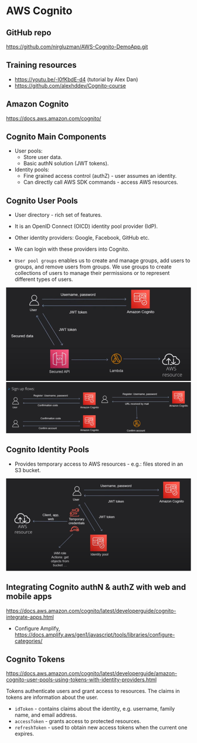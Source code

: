 # AWS Cognito

## GitHub repo

https://github.com/nirgluzman/AWS-Cognito-DemoApp.git

## Training resources

- https://youtu.be/-l0fKbdE-d4 (tutorial by Alex Dan)
- https://github.com/alexhddev/Cognito-course

## Amazon Cognito

https://docs.aws.amazon.com/cognito/

## Cognito Main Components

- User pools:
  - Store user data.
  - Basic authN solution (JWT tokens).
- Identity pools:
  - Fine grained access control (authZ) - user assumes an identity.
  - Can directly call AWS SDK commands - access AWS resources.

## Cognito User Pools

- User directory - rich set of features.
- It is an OpenID Connect (OICD) identity pool provider (IdP).
- Other identity providers: Google, Facebook, GitHub etc.
- We can login with these providers into Cognito.

- `User pool groups` enables us to create and manage groups, add users to groups, and remove users
  from groups. We use groups to create collections of users to manage their permissions or to
  represent different types of users.

![](./images/cognito-user-pools.png) ![](./images/signup-flows.png)

## Cognito Identity Pools

- Provides temporary access to AWS resources - e.g.: files stored in an S3 bucket.

![](./images/cognito-identity-pools.png)

## Integrating Cognito authN & authZ with web and mobile apps

https://docs.aws.amazon.com/cognito/latest/developerguide/cognito-integrate-apps.html

- Configure Amplify, https://docs.amplify.aws/gen1/javascript/tools/libraries/configure-categories/

## Cognito Tokens

https://docs.aws.amazon.com/cognito/latest/developerguide/amazon-cognito-user-pools-using-tokens-with-identity-providers.html

Tokens authenticate users and grant access to resources. The claims in tokens are information about
the user.

- `idToken` - contains claims about the identity, e.g. username, family name, and email address.
- `accessToken` - grants access to protected resources.
- `refreshToken` - used to obtain new access tokens when the current one expires.
